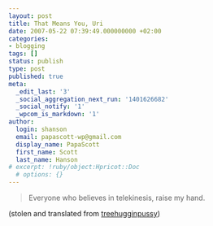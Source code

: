 ```yaml
---
layout: post
title: That Means You, Uri
date: 2007-05-22 07:39:49.000000000 +02:00
categories:
- blogging
tags: []
status: publish
type: post
published: true
meta:
  _edit_last: '3'
  _social_aggregation_next_run: '1401626682'
  _social_notify: '1'
  _wpcom_is_markdown: '1'
author:
  login: shanson
  email: papascott-wp@gmail.com
  display_name: PapaScott
  first_name: Scott
  last_name: Hanson
# excerpt: !ruby/object:Hpricot::Doc
  # options: {}
---
```

<blockquote>
  Everyone who believes in telekinesis, raise my hand.
</p></blockquote>
<p>(stolen and translated from <a href="http://www.treehugginpussy.de/2007/05/22/grobe-weisheiten/">treehugginpussy</a>)</p>
